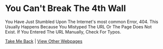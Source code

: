 # You Can't Break The 4th Wall
You Have Just Stumbled Upon The Internet's most common Error, 404.
This Usually Happens Because You Mistyped The URL Or The Page Does Not Exist.
If You Entered The URL Manually, Check For Typos.

[Take Me Back](/)                |                  [View Other Webpages](/sitemap)


